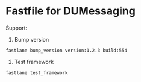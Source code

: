 # Fastfile for DUMessaging

Support:

1. Bump version
```shell
fastlane bump_version version:1.2.3 build:554
```
2. Test framework
```shell
fastlane test_framework
```
